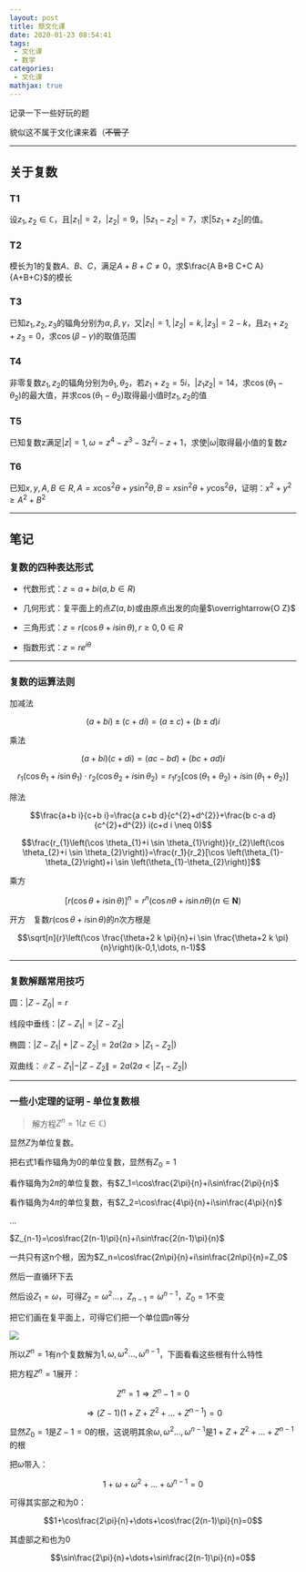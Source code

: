 ```yaml
---
layout: post
title: 颓文化课
date: 2020-01-23 08:54:41
tags:
 - 文化课
 - 数学
categories:
 - 文化课
mathjax: true
---
```


记录一下一些好玩的题

<!-- more -->

貌似这不属于文化课来着（~~不管了~~

---
## 关于复数

### T1

设$z_1,z_2\in\mathbb C$，且$|z_1|=2$，$|z_2|=9$，$|5z_1-z_2|=7$，求$|5z_1+z_2|$的值。

### T2

模长为$1$的复数$A$、$B$、$C$，满足$A+B+C \neq 0$，求$\frac{A B+B C+C A}{A+B+C}$的模长

### T3

已知$z_{1}, z_{2}, z_{3}$的辐角分别为$\alpha, \beta, \gamma$，又$\left|z_{1}\right|=1,\left|z_{2}\right|=k,\left|z_{3}\right|=2-k$，且$z_{1}+z_{2}+z_{3}=0$，求$\cos (\beta-\gamma)$的取值范围

### T4

非零复数$z_{1}, z_{2}$的辐角分别为$\theta_{1}, \theta_{2}$，若$z_{1}+z_{2}=5 i$，$\left|z_{1} z_{2}\right|=14$，求$\cos \left(\theta_{1}-\theta_{2}\right)$的最大值，并求$\cos \left(\theta_{1}-\theta_{2}\right)$取得最小值时$z_{1}, z_{2}$的值

### T5

已知复数z满足$|z|=1, \omega=z^{4}-z^{3}-3 z^{2} i-z+1$，求使$|\omega|$取得最小值的复数$z$

### T6

已知$x, y, A, B \in R, A=x \cos ^{2} \theta+y \sin ^{2} \theta, B=x \sin ^{2} \theta+y \cos ^{2} \theta$，证明：$x^{2}+y^{2} \geq A^{2}+B^{2}$

---
## 笔记

### 复数的四种表达形式

 - 代数形式：$z=a+b i(a, b \in R)$

 - 几何形式：复平面上的点$Z(a, b)$或由原点出发的向量$\overrightarrow{O Z}$

 - 三角形式：$z=r(\cos \theta+i \sin \theta), r \geq 0,0 \in R$

 - 指数形式：$z=r e^{i \theta}$

---
### 复数的运算法则

加减法

$$(a+b i) \pm(c+d i)=(a \pm c)+(b \pm d) i$$

乘法

$$(a+b i)(c+d i)=(a c-b d)+(b c+a d) i$$

$$r_{1}\left(\cos \theta_{1}+i \sin \theta_{1}\right) \cdot r_{2}\left(\cos \theta_{2}+i \sin \theta_{2}\right)=r_{1} r_{2}\left[\cos \left(\theta_{1}+\theta_{2}\right)+i \sin \left(\theta_{1}+\theta_{2}\right)\right]$$

除法

$$\frac{a+b i}{c+b i}=\frac{a c+b d}{c^{2}+d^{2}}+\frac{b c-a d}{c^{2}+d^{2}} i(c+d i \neq 0)$$

$$\frac{r_{1}\left(\cos \theta_{1}+i \sin \theta_{1}\right)}{r_{2}\left(\cos \theta_{2}+i \sin \theta_{2}\right)}=\frac{r_1}{r_2}[\cos \left(\theta_{1}-\theta_{2}\right)+i \sin \left(\theta_{1}-\theta_{2}\right)]$$

乘方

$$[r(\cos \theta+i \sin \theta)]^{n}=r^{n}(\cos n \theta+i \sin n \theta)(n \in \mathbf{N})$$

开方　复数$r(\cos \theta+i \sin \theta)$的$n$次方根是

$$\sqrt[n]{r}\left(\cos \frac{\theta+2 k \pi}{n}+i \sin \frac{\theta+2 k \pi}{n}\right)(k-0,1,\dots, n-1)$$

---
### 复数解题常用技巧

圆：$\left|Z-Z_{0}\right|=r$

线段中垂线：$\left|Z-Z_{1}\right|=\left|Z-Z_{2}\right|$

椭圆：$|Z-Z_{1}|+| Z-Z_{2}\left|=2 a\left(2 a>\left|Z_{1}-Z_{2} \right|\right)\right.$

双曲线：$\left\|Z-Z_{1}|-| Z-Z_{2}\right\|=2 a\left(2 a<\left|Z_{1}-Z_{2}\right|\right)$

---
### 一些小定理的证明 - 单位复数根

> 解方程$Z^n=1(z\in\mathbb C)$

显然$Z$为单位复数。

把右式$1$看作辐角为$0$的单位复数，显然有$Z_0=1$

看作辐角为$2\pi$的单位复数，有$Z_1=\cos\frac{2\pi}{n}+i\sin\frac{2\pi}{n}$

看作辐角为$4\pi$的单位复数，有$Z_2=\cos\frac{4\pi}{n}+i\sin\frac{4\pi}{n}$

$\dots$

$Z_{n-1}=\cos\frac{2(n-1)\pi}{n}+i\sin\frac{2(n-1)\pi}{n}$

一共只有这n个根，因为$Z_n=\cos\frac{2n\pi}{n}+i\sin\frac{2n\pi}{n}=Z_0$

然后一直循环下去

然后设$Z_1=\omega$，可得$Z_2=\omega^2\dots$，$Z_{n-1}=\omega^{n-1}$，$Z_0=1$不变

把它们画在复平面上，可得它们把一个单位圆$n$等分

![](https://cdn.xecades.xyz/image/AcademicSubject-pic1.png)

所以$Z^n=1$有$n$个复数解为$1,\omega,\omega^2\dots,\omega^{n-1}$，下面看看这些根有什么特性

把方程$Z^n=1$展开：

$$Z^n=1\Rightarrow Z^n-1=0$$

$$\Rightarrow (Z-1)(1+Z+Z^2+\dots+Z^{n-1})=0$$

显然$Z_0=1$是$Z-1=0$的根，这说明其余$\omega,\omega^2\dots,\omega^{n-1}$是$1+Z+Z^2+\dots+Z^{n-1}$的根

把$\omega$带入：

$$1+\omega+\omega^2+\dots+\omega^{n-1}=0$$

可得其实部之和为$0$：

$$1+\cos\frac{2\pi}{n}+\dots+\cos\frac{2(n-1)\pi}{n}=0$$

其虚部之和也为$0$

$$\sin\frac{2\pi}{n}+\dots+\sin\frac{2(n-1)\pi}{n}=0$$